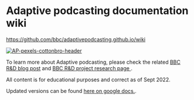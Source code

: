 # Adaptive podcasting documentation wiki

https://github.com/bbc/adaptivepodcasting.github.io/wiki

[![AP-pexels-cottonbro-header](https://user-images.githubusercontent.com/1649922/188454404-9395c73b-fef2-4f41-b1b9-45e16b8082aa.jpg)](
https://github.com/bbc/adaptivepodcasting.github.io)

To learn more about Adaptive podcasting, please check the related [BBC R&D blog post](https://www.bbc.co.uk/rd/blog/2022-09-adaptive-podcasting) and [BBC R&D project research page ](https://www.bbc.co.uk/rd/projects/perceptive-radio).

All content is for educational purposes and correct as of Sept 2022.

Updated versions can be found [here on google docs.](https://docs.google.com/document/d/15RRjzNzmUizUYOFY65Xq1EMd3BGrkFysY7Qur-VPm8Q/edit?usp=sharing).
